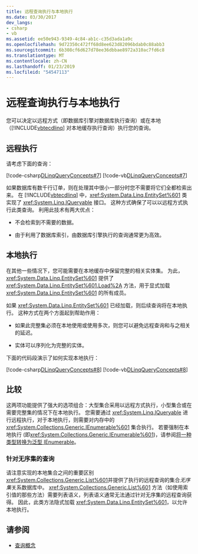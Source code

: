 ```yaml
---
title: 远程查询执行与本地执行
ms.date: 03/30/2017
dev_langs:
- csharp
- vb
ms.assetid: ee50e943-9349-4c84-ab1c-c35d3ada1a9c
ms.openlocfilehash: 9d72350c472ff68d8ee623d82096bdab0c88abb3
ms.sourcegitcommit: 6b308cf6d627d78ee36dbbae8972a310ac7fd6c8
ms.translationtype: MT
ms.contentlocale: zh-CN
ms.lasthandoff: 01/23/2019
ms.locfileid: "54547113"
---
```

# <a name="remote-vs-local-execution"></a>远程查询执行与本地执行
您可以决定以远程方式（即数据库引擎对数据库执行查询）或在本地（[!INCLUDE[vbtecdlinq](../../../../../../includes/vbtecdlinq-md.md)] 对本地缓存执行查询）执行您的查询。  
  
## <a name="remote-execution"></a>远程执行  
 请考虑下面的查询：  
  
 [!code-csharp[DLinqQueryConcepts#7](../../../../../../samples/snippets/csharp/VS_Snippets_Data/DLinqQueryConcepts/cs/Program.cs#7)]
 [!code-vb[DLinqQueryConcepts#7](../../../../../../samples/snippets/visualbasic/VS_Snippets_Data/DLinqQueryConcepts/vb/Module1.vb#7)]  
  
 如果数据库有数千行订单，则在处理其中很小一部分时您不需要将它们全都检索出来。 在 [!INCLUDE[vbtecdlinq](../../../../../../includes/vbtecdlinq-md.md)] 中，<xref:System.Data.Linq.EntitySet%601> 类实现了 <xref:System.Linq.IQueryable> 接口。 这种方式确保了可以以远程方式执行此类查询。 利用此技术有两大优点：  
  
-   不会检索到不需要的数据。  
  
-   由于利用了数据库索引，由数据库引擎执行的查询通常更为高效。  
  
## <a name="local-execution"></a>本地执行  
 在其他一些情况下，您可能需要在本地缓存中保留完整的相关实体集。 为此，<xref:System.Data.Linq.EntitySet%601> 提供了 <xref:System.Data.Linq.EntitySet%601.Load%2A> 方法，用于显式加载 <xref:System.Data.Linq.EntitySet%601> 的所有成员。  
  
 如果 <xref:System.Data.Linq.EntitySet%601> 已经加载，则后续查询将在本地执行。 这种方式在两个方面起到帮助作用：  
  
-   如果此完整集必须在本地使用或使用多次，则您可以避免远程查询和与之相关的延迟。  
  
-   实体可以序列化为完整的实体。  
  
 下面的代码段演示了如何实现本地执行：  
  
 [!code-csharp[DLinqQueryConcepts#8](../../../../../../samples/snippets/csharp/VS_Snippets_Data/DLinqQueryConcepts/cs/Program.cs#8)]
 [!code-vb[DLinqQueryConcepts#8](../../../../../../samples/snippets/visualbasic/VS_Snippets_Data/DLinqQueryConcepts/vb/Module1.vb#8)]  
  
## <a name="comparison"></a>比较  
 这两项功能提供了强大的选项组合：大型集合采用以远程方式执行，小型集合或在需要完整集的情况下在本地执行。 您需要通过 <xref:System.Linq.IQueryable> 进行远程执行，对于本地执行，则需要对内存中的 <xref:System.Collections.Generic.IEnumerable%601> 集合执行。 若要强制在本地执行 (即<xref:System.Collections.Generic.IEnumerable%601>)，请参阅[将一种类型转换为泛型 IEnumerable](../../../../../../docs/framework/data/adonet/sql/linq/convert-a-type-to-a-generic-ienumerable.md)。  
  
### <a name="queries-against-unordered-sets"></a>针对无序集的查询  
 请注意实现的本地集合之间的重要区别<xref:System.Collections.Generic.List%601>并提供了执行的远程查询的集合*无序集*关系数据库中。 <xref:System.Collections.Generic.List%601> 方法（如使用索引值的那些方法）需要列表语义，列表语义通常无法通过针对无序集的远程查询获得。 因此，此类方法隐式加载 <xref:System.Data.Linq.EntitySet%601>，以允许本地执行。  
  
## <a name="see-also"></a>请参阅
- [查询概念](../../../../../../docs/framework/data/adonet/sql/linq/query-concepts.md)
